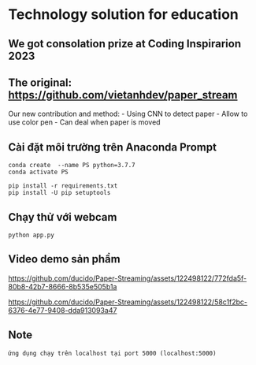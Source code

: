 # Technology solution for education
## We got consolation prize at Coding Inspirarion 2023

## The original: https://github.com/vietanhdev/paper_stream
Our new contribution and method:
    - Using CNN to detect paper
    - Allow to use color pen
    - Can deal when paper is moved


## Cài đặt môi trường trên Anaconda Prompt
```
conda create  --name PS python=3.7.7
conda activate PS

pip install -r requirements.txt
pip install -U pip setuptools
```
## Chạy thử với webcam
```
python app.py
```
## Video demo sản phẩm
https://github.com/ducido/Paper-Streaming/assets/122498122/772fda5f-80b8-42b7-8666-8b535e505b1a




https://github.com/ducido/Paper-Streaming/assets/122498122/58c1f2bc-6376-4e77-9408-dda913093a47


## Note
```
ứng dụng chạy trên localhost tại port 5000 (localhost:5000)
```
